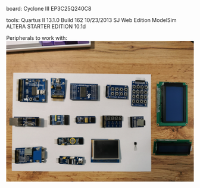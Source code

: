 board: 
    Cyclone III EP3C25Q240C8

tools: 
    Quartus II 13.1.0 Build 162 10/23/2013 SJ Web Edition
    ModelSim ALTERA STARTER EDITION 10.1d



Peripherals to work with:
 ![/assets_global/module_boards/_Periphery.jpg](/assets_global/module_boards/_Periphery.jpg)
